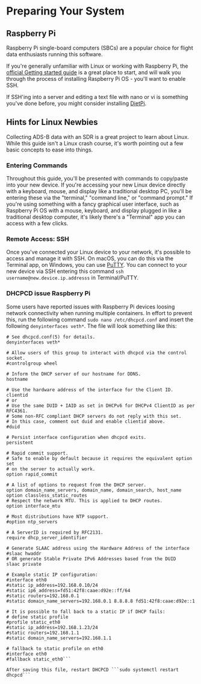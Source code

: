 # Preparing Your System

## Raspberry Pi

Raspberry Pi single-board computers (SBCs) are a popular choice for flight data enthusiasts running this software.

If you're generally unfamiliar with Linux or working with Raspberry Pi, the [official Getting started guide](https://www.raspberrypi.com/documentation/computers/getting-started.html) is a great place to start, and will walk you through the process of installing Raspberry Pi OS - you'll want to enable SSH.

If SSH'ing into a server and editing a text file with nano or vi is something you've done before, you might consider installing [DietPi](https://dietpi.com/docs/install/).

## Hints for Linux Newbies

Collecting ADS-B data with an SDR is a great project to learn about Linux. While this guide isn't a Linux crash course, it's worth pointing out a few basic concepts to ease into things.

### Entering Commands

Throughout this guide, you'll be presented with commands to copy/paste into your new device. If you're accessing your new Linux device directly with a keyboard, mouse, and display like a traditional desktop PC, you'll be entering these via the "terminal," "command line," or "command prompt." If you're using something with a fancy graphical user interface, such as Raspberry Pi OS with a mouse, keyboard, and display plugged in like a traditional desktop computer, it's likely there's a "Terminal" app you can access with a few clicks.

### Remote Access: SSH

Once you've connected your Linux device to your network, it's possible to access and manage it with SSH. On macOS, you can do this via the Terminal app, on Windows, you can use [PuTTY](https://www.putty.org/). You can connect to your new device via SSH entering this command `ssh username@new.device.ip.addresss` in Terminal/PuTTY.

### DHCPCD issue Raspberry Pi
Some users have reported issues with Raspberry Pi devices loosing network connectivity when running multiple containers. In effort to prevent this, run the following command ```sudo nano /etc/dhcpcd.conf``` and insert the following ```denyinterfaces veth*```. The file will look something like this:  

```# A sample configuration for dhcpcd.
# See dhcpcd.conf(5) for details.
denyinterfaces veth*

# Allow users of this group to interact with dhcpcd via the control socket.
#controlgroup wheel

# Inform the DHCP server of our hostname for DDNS.
hostname

# Use the hardware address of the interface for the Client ID.
clientid
# or
# Use the same DUID + IAID as set in DHCPv6 for DHCPv4 ClientID as per RFC4361.
# Some non-RFC compliant DHCP servers do not reply with this set.
# In this case, comment out duid and enable clientid above.
#duid

# Persist interface configuration when dhcpcd exits.
persistent

# Rapid commit support.
# Safe to enable by default because it requires the equivalent option set
# on the server to actually work.
option rapid_commit

# A list of options to request from the DHCP server.
option domain_name_servers, domain_name, domain_search, host_name
option classless_static_routes
# Respect the network MTU. This is applied to DHCP routes.
option interface_mtu

# Most distributions have NTP support.
#option ntp_servers

# A ServerID is required by RFC2131.
require dhcp_server_identifier

# Generate SLAAC address using the Hardware Address of the interface
#slaac hwaddr
# OR generate Stable Private IPv6 Addresses based from the DUID
slaac private

# Example static IP configuration:
#interface eth0
#static ip_address=192.168.0.10/24
#static ip6_address=fd51:42f8:caae:d92e::ff/64
#static routers=192.168.0.1
#static domain_name_servers=192.168.0.1 8.8.8.8 fd51:42f8:caae:d92e::1

# It is possible to fall back to a static IP if DHCP fails:
# define static profile
#profile static_eth0
#static ip_address=192.168.1.23/24
#static routers=192.168.1.1
#static domain_name_servers=192.168.1.1

# fallback to static profile on eth0
#interface eth0
#fallback static_eth0```

After saving this file, restart DHCPCD ```sudo systemctl restart dhcpcd``` 
